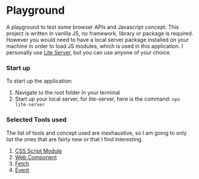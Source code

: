 # Playground
A playground to test some browser APIs and Javascript concept. This project is written in vanilla JS, no framework, library or package is required. However you would need to have a local server package installed on your machine in order to load JS modules, which is used in this application. I personally use [Lite Server](https://www.npmjs.com/package/lite-server), but you can use anyone of your choice.

### Start up
To start up the application:
1. Navigate to the root folder in your terminal
2. Start up your local server, for lite-server, here is the command: `npx lite-server`

### Selected Tools used
The list of tools and concept used are inexhaustive, so I am going to only list the ones that are fairly new or that I find interesting.
1. [CSS Script Module](https://web.dev/css-module-scripts/)
2. [Web Component](https://developer.mozilla.org/en-US/docs/Web/Web_Components)
3. [Fetch](https://developer.mozilla.org/en-US/docs/Web/API/Fetch_API/Using_Fetch)
4. [Event](https://developer.mozilla.org/en-US/docs/Web/API/Event/Event)
